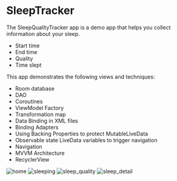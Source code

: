 # SleepTracker

The SleepQualityTracker app is a demo app that helps you collect information about your sleep. 
* Start time
* End time
* Quality
* Time slept

This app demonstrates the following views and techniques:
* Room database
* DAO
* Coroutines
* ViewModel Factory
* Transformation map
* Data Binding in XML files
* Binding Adapters
* Using Backing Properties to protect MutableLiveData
* Observable state LiveData variables to trigger navigation
* Navigation
* MVVM Architecture
* RecyclerView


![home](https://user-images.githubusercontent.com/86685007/144784015-8896c80d-47b9-462d-9add-a3673e8a4979.png)
![sleeping](https://user-images.githubusercontent.com/86685007/144784026-3b8922a6-2ecd-4621-b750-2a4351ba31f8.png)
![sleep_quality](https://user-images.githubusercontent.com/86685007/144784031-43429574-4599-4c5e-ba4d-05a160542eb2.png)
![sleep_detail](https://user-images.githubusercontent.com/86685007/144784035-795b1afb-5966-4451-9dfa-1996ba0be9fa.png)
